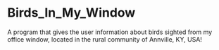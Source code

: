 # Birds_In_My_Window
A program that gives the user information about birds sighted from my office window, located in the rural community of Annville, KY, USA!

